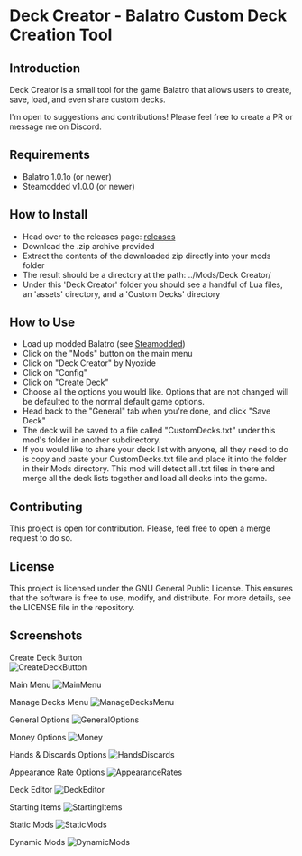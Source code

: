 # Deck Creator - Balatro Custom Deck Creation Tool

## Introduction

Deck Creator is a small tool for the game Balatro that allows users to create, save, load, and even share custom decks.

I'm open to suggestions and contributions! Please feel free to create a PR or message me on Discord.

## Requirements

- Balatro 1.0.1o (or newer)
- Steamodded v1.0.0 (or newer)

## How to Install
- Head over to the releases page: [releases](https://github.com/adambennett/Balatro-DeckCreator/releases/latest)
- Download the .zip archive provided
- Extract the contents of the downloaded zip directly into your mods folder
- The result should be a directory at the path: ../Mods/Deck Creator/
- Under this 'Deck Creator' folder you should see a handful of Lua files, an 'assets' directory, and a 'Custom Decks' directory

## How to Use

- Load up modded Balatro (see [Steamodded](https://github.com/Steamopollys/Steamodded))
- Click on the "Mods" button on the main menu
- Click on "Deck Creator" by Nyoxide
- Click on "Config"
- Click on "Create Deck"
- Choose all the options you would like. Options that are not changed will be defaulted to the normal default game options.
- Head back to the "General" tab when you're done, and click "Save Deck"
- The deck will be saved to a file called "CustomDecks.txt" under this mod's folder in another subdirectory. 
- If you would like to share your deck list with anyone, all they need to do is copy and paste your CustomDecks.txt file and place it into the folder in their Mods directory. This mod will detect all .txt files in there and merge all the deck lists together and load all decks into the game.

## Contributing

This project is open for contribution. Please, feel free to open a merge request to do so.

## License

This project is licensed under the GNU General Public License. This ensures that the software is free to use, modify, and distribute. For more details, see the LICENSE file in the repository.

## Screenshots

Create Deck Button    
![CreateDeckButton](screenshots/CreateDeckButton.PNG)


Main Menu
![MainMenu](screenshots/MainMenu.PNG)


Manage Decks Menu
![ManageDecksMenu](screenshots/ManageDecksMenu.PNG)


General Options
![GeneralOptions](screenshots/GeneralOptions.PNG)


Money Options
![Money](screenshots/Money.PNG)


Hands & Discards Options
![HandsDiscards](screenshots/HandsDiscards.PNG)


Appearance Rate Options
![AppearanceRates](screenshots/AppearanceRates.PNG)

Deck Editor
![DeckEditor](screenshots/DeckEditor.PNG)

Starting Items
![StartingItems](screenshots/StartingItems.PNG)


Static Mods
![StaticMods](screenshots/StaticMods.PNG)


Dynamic Mods
![DynamicMods](screenshots/DynamicMods.PNG)
